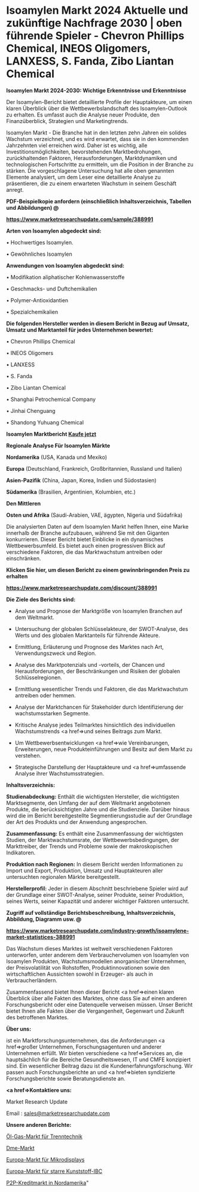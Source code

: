 # Isoamylen Markt 2024 Aktuelle und zukünftige Nachfrage 2030 | oben führende Spieler - Chevron Phillips Chemical, INEOS Oligomers, LANXESS, S. Fanda, Zibo Liantan Chemical

<strong>Isoamylen Markt 2024-2030: Wichtige Erkenntnisse und Erkenntnisse</strong>

Der Isoamylen-Bericht bietet detaillierte Profile der Hauptakteure, um einen klaren Überblick über die Wettbewerbslandschaft des Isoamylen-Outlook zu erhalten. Es umfasst auch die Analyse neuer Produkte, den Finanzüberblick, Strategien und Marketingtrends.

Isoamylen Markt - Die Branche hat in den letzten zehn Jahren ein solides Wachstum verzeichnet, und es wird erwartet, dass sie in den kommenden Jahrzehnten viel erreichen wird. Daher ist es wichtig, alle Investitionsmöglichkeiten, bevorstehenden Marktbedrohungen, zurückhaltenden Faktoren, Herausforderungen, Marktdynamiken und technologischen Fortschritte zu ermitteln, um die Position in der Branche zu stärken. Die vorgeschlagene Untersuchung hat alle oben genannten Elemente analysiert, um dem Leser eine detaillierte Analyse zu präsentieren, die zu einem erwarteten Wachstum in seinem Geschäft anregt.



<strong><b>PDF-Beispielkopie anfordern (einschließlich Inhaltsverzeichnis, Tabellen und Abbildungen) @ </b></strong>

<strong><a href=https://www.marketresearchupdate.com/sample/388991>

<strong>https://www.marketresearchupdate.com/sample/388991</u></a></strong></strong>



<strong>Arten von Isoamylen abgedeckt sind:</strong>

• Hochwertiges Isoamylen.

• Gewöhnliches Isoamylen



<strong>Anwendungen von Isoamylen abgedeckt sind:</strong>

• Modifikation aliphatischer Kohlenwasserstoffe

• Geschmacks- und Duftchemikalien

• Polymer-Antioxidantien

• Spezialchemikalien



<strong>Die folgenden Hersteller werden in diesem Bericht in Bezug auf Umsatz, Umsatz und Marktanteil für jedes Unternehmen bewertet:</strong>

• Chevron Phillips Chemical

• INEOS Oligomers

• LANXESS

• S. Fanda

• Zibo Liantan Chemical

• Shanghai Petrochemical Company

• Jinhai Chenguang

• Shandong Yuhuang Chemical



<strong>Isoamylen Marktbericht <a href=https://www.marketresearchupdate.com/buynow/388991>Kaufe jetzt</a></strong>



<strong>Regionale Analyse Für Isoamylen Märkte</strong>



<strong>Nordamerika</strong> (USA, Kanada und Mexiko)



<strong>Europa</strong> (Deutschland, Frankreich, Großbritannien, Russland und Italien)



<strong>Asien-Pazifik</strong> (China, Japan, Korea, Indien und Südostasien)



<strong>Südamerika</strong> (Brasilien, Argentinien, Kolumbien, etc.)



<strong>Den Mittleren</strong> 

<strong>Osten und Afrika</strong> (Saudi-Arabien, VAE, ägypten, Nigeria und Südafrika)

Die analysierten Daten auf dem Isoamylen Markt helfen Ihnen, eine Marke innerhalb der Branche aufzubauen, während Sie mit den Giganten konkurrieren. Dieser Bericht bietet Einblicke in ein dynamisches Wettbewerbsumfeld. Es bietet auch einen progressiven Blick auf verschiedene Faktoren, die das Marktwachstum antreiben oder einschränken.



<strong>Klicken Sie hier, um diesen Bericht zu einem gewinnbringenden Preis zu erhalten
</strong>

<strong><a href=https://www.marketresearchupdate.com/discount/388991>https://www.marketresearchupdate.com/discount/388991</b></u></strong></a>



<strong>Die Ziele des Berichts sind:</strong>

- Analyse und Prognose der Marktgröße von Isoamylen Branchen auf dem Weltmarkt.

- Untersuchung der globalen Schlüsselakteure, der SWOT-Analyse, des Werts und des globalen Marktanteils für führende Akteure.

- Ermittlung, Erläuterung und Prognose des Marktes nach Art, Verwendungszweck und Region.

- Analyse des Marktpotenzials und -vorteils, der Chancen und Herausforderungen, der Beschränkungen und Risiken der globalen Schlüsselregionen.

- Ermittlung wesentlicher Trends und Faktoren, die das Marktwachstum antreiben oder hemmen.

- Analyse der Marktchancen für Stakeholder durch Identifizierung der wachstumsstarken Segmente.

- Kritische Analyse jedes Teilmarktes hinsichtlich des individuellen Wachstumstrends <a href=>und</a> seines Beitrags zum Markt.

- Um Wettbewerbsentwicklungen <a href=>wie</a> Vereinbarungen, Erweiterungen, neue Produkteinführungen und Besitz auf dem Markt zu verstehen.

- Strategische Darstellung der Hauptakteure und <a href=>umfas</a>sende Analyse ihrer Wachstumsstrategien.



<strong>Inhaltsverzeichnis:</strong>



<strong>Studienabdeckung:</strong> Enthält die wichtigsten Hersteller, die wichtigsten Marktsegmente, den Umfang der auf dem Weltmarkt angebotenen Produkte, die berücksichtigten Jahre und die Studienziele. Darüber hinaus wird die im Bericht bereitgestellte Segmentierungsstudie auf der Grundlage der Art des Produkts und der Anwendung angesprochen.



<strong>Zusammenfassung:</strong> Es enthält eine Zusammenfassung der wichtigsten Studien, der Marktwachstumsrate, der Wettbewerbsbedingungen, der Markttreiber, der Trends und Probleme sowie der makroskopischen Indikatoren.



<strong>Produktion nach Regionen:</strong> In diesem Bericht werden Informationen zu Import und Export, Produktion, Umsatz und Hauptakteuren aller untersuchten regionalen Märkte bereitgestellt.



<strong>Herstellerprofil:</strong> Jeder in diesem Abschnitt beschriebene Spieler wird auf der Grundlage einer SWOT-Analyse, seiner Produkte, seiner Produktion, seines Werts, seiner Kapazität und anderer wichtiger Faktoren untersucht.



<strong><b>Zugriff auf vollständige Berichtsbeschreibung, Inhaltsverzeichnis, Abbildung, Diagramm usw. @ </b></strong>

<strong><a href=https://www.marketresearchupdate.com/industry-growth/isoamylene-market-statistices-388991>https://www.marketresearchupdate.com/industry-growth/isoamylene-market-statistices-388991</a></strong>

Das Wachstum dieses Marktes ist weltweit verschiedenen Faktoren unterworfen, unter anderem dem Verbrauchervolumen von Isoamylen von Isoamylen Produkten, Wachstumsmodellen anorganischer Unternehmen, der Preisvolatilität von Rohstoffen, Produktinnovationen sowie den wirtschaftlichen Aussichten sowohl in Erzeuger- als auch in Verbraucherländern.

Zusammenfassend bietet Ihnen dieser Bericht <a href=>einen</a> klaren Überblick über alle Fakten des Marktes, ohne dass Sie auf einen anderen Forschungsbericht oder eine Datenquelle verweisen müssen. Unser Bericht bietet Ihnen alle Fakten über die Vergangenheit, Gegenwart und Zukunft des betroffenen Marktes.



<strong>Über uns:</strong>

 ist ein Marktforschungsunternehmen, das die Anforderungen <a href=>großer</a> Unternehmen, Forschungsagenturen und anderer Unternehmen erfüllt. Wir bieten verschiedene <a href=>Services</a> an, die hauptsächlich für die Bereiche Gesundheitswesen, IT und CMFE konzipiert sind. Ein wesentlicher Beitrag dazu ist die Kundenerfahrungsforschung. Wir passen auch Forschungsberichte an und <a href=>bieten</a> syndizierte Forschungsberichte sowie Beratungsdienste an.



<strong><a href=>Kontaktiere uns:</a></strong>

Market Research Update

Email : sales@marketresearchupdate.com



<strong>Unsere anderen Berichte:</strong>

<a href=https://www.linkedin.com/pulse/separation-technology-oil-gas-market-insights-2023-comprehensive>Öl-Gas-Markt für Trenntechnik</a>

<a href=https://www.linkedin.com/pulse/dme-market-outlooks-2023-size-shares>Dme-Markt</a>

<a href=https://www.linkedin.com/pulse/europe-microdisplays-market-size-register-high-demand>Europa-Markt für Mikrodisplays</a>

<a href=https://www.linkedin.com/pulse/europe-plastic-rigid-ibc-market-expecting-outstanding>Europa-Markt für starre Kunststoff-IBC</a>

<a href=https://www.linkedin.com/pulse/north-america-p2p-lending-market-continues-rapid>P2P-Kreditmarkt in Nordamerika</a>"
